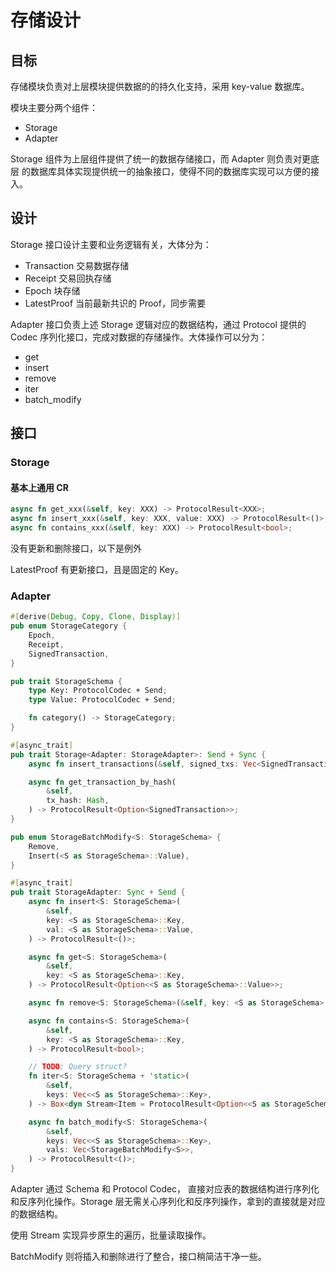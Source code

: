 # 存储设计

## 目标

存储模块负责对上层模块提供数据的的持久化支持，采用 key-value 数据库。

模块主要分两个组件：

- Storage
- Adapter

Storage 组件为上层组件提供了统一的数据存储接口，而 Adapter 则负责对更底层
的数据库具体实现提供统一的抽象接口，使得不同的数据库实现可以方便的接入。

## 设计

Storage 接口设计主要和业务逻辑有关，大体分为：

- Transaction 交易数据存储
- Receipt 交易回执存储
- Epoch 块存储
- LatestProof 当前最新共识的 Proof，同步需要

Adapter 接口负责上述 Storage 逻辑对应的数据结构，通过 Protocol 提供的
Codec 序列化接口，完成对数据的存储操作。大体操作可以分为：

- get
- insert
- remove
- iter
- batch_modify

## 接口

### Storage

#### 基本上通用 CR

```rust
async fn get_xxx(&self, key: XXX) -> ProtocolResult<XXX>;
async fn insert_xxx(&self, key: XXX, value: XXX) -> ProtocolResult<()>;
async fn contains_xxx(&self, key: XXX) -> ProtocolResult<bool>;
```

没有更新和删除接口，以下是例外

LatestProof 有更新接口，且是固定的 Key。

### Adapter

```rust
#[derive(Debug, Copy, Clone, Display)]
pub enum StorageCategory {
    Epoch,
    Receipt,
    SignedTransaction,
}

pub trait StorageSchema {
    type Key: ProtocolCodec + Send;
    type Value: ProtocolCodec + Send;

    fn category() -> StorageCategory;
}

#[async_trait]
pub trait Storage<Adapter: StorageAdapter>: Send + Sync {
    async fn insert_transactions(&self, signed_txs: Vec<SignedTransaction>) -> ProtocolResult<()>;

    async fn get_transaction_by_hash(
        &self,
        tx_hash: Hash,
    ) -> ProtocolResult<Option<SignedTransaction>>;
}

pub enum StorageBatchModify<S: StorageSchema> {
    Remove,
    Insert(<S as StorageSchema>::Value),
}

#[async_trait]
pub trait StorageAdapter: Sync + Send {
    async fn insert<S: StorageSchema>(
        &self,
        key: <S as StorageSchema>::Key,
        val: <S as StorageSchema>::Value,
    ) -> ProtocolResult<()>;

    async fn get<S: StorageSchema>(
        &self,
        key: <S as StorageSchema>::Key,
    ) -> ProtocolResult<Option<<S as StorageSchema>::Value>>;

    async fn remove<S: StorageSchema>(&self, key: <S as StorageSchema>::Key) -> ProtocolResult<()>;

    async fn contains<S: StorageSchema>(
        &self,
        key: <S as StorageSchema>::Key,
    ) -> ProtocolResult<bool>;

    // TODO: Query struct?
    fn iter<S: StorageSchema + 'static>(
        &self,
        keys: Vec<<S as StorageSchema>::Key>,
    ) -> Box<dyn Stream<Item = ProtocolResult<Option<<S as StorageSchema>::Value>>>>;

    async fn batch_modify<S: StorageSchema>(
        &self,
        keys: Vec<<S as StorageSchema>::Key>,
        vals: Vec<StorageBatchModify<S>>,
    ) -> ProtocolResult<()>;
}
```

Adapter 通过 Schema 和 Protocol Codec， 直接对应表的数据结构进行序列化和反序列化操作。Storage 层无需关心序列化和反序列操作，拿到的直接就是对应的数据结构。

使用 Stream 实现异步原生的遍历，批量读取操作。

BatchModify 则将插入和删除进行了整合，接口稍简洁干净一些。
